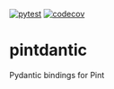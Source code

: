 [![pytest](https://github.com/ppak10/pintdantic/actions/workflows/pytest.yml/badge.svg)](https://github.com/ppak10/pintdantic/actions/workflows/pytest.yml)
[![codecov](https://codecov.io/gh/ppak10/pintdantic/graph/badge.svg?token=542K2LPT47)](https://codecov.io/gh/ppak10/pintdantic)

# pintdantic
Pydantic bindings for Pint
